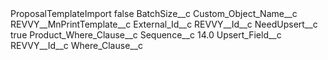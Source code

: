 <?xml version="1.0" encoding="UTF-8"?>
<CustomMetadata xmlns="http://soap.sforce.com/2006/04/metadata" xmlns:xsi="http://www.w3.org/2001/XMLSchema-instance" xmlns:xsd="http://www.w3.org/2001/XMLSchema">
    <label>ProposalTemplateImport</label>
    <protected>false</protected>
    <values>
        <field>BatchSize__c</field>
        <value xsi:nil="true"/>
    </values>
    <values>
        <field>Custom_Object_Name__c</field>
        <value xsi:type="xsd:string">REVVY__MnPrintTemplate__c</value>
    </values>
    <values>
        <field>External_Id__c</field>
        <value xsi:type="xsd:string">REVVY__Id__c</value>
    </values>
    <values>
        <field>NeedUpsert__c</field>
        <value xsi:type="xsd:boolean">true</value>
    </values>
    <values>
        <field>Product_Where_Clause__c</field>
        <value xsi:nil="true"/>
    </values>
    <values>
        <field>Sequence__c</field>
        <value xsi:type="xsd:double">14.0</value>
    </values>
    <values>
        <field>Upsert_Field__c</field>
        <value xsi:type="xsd:string">REVVY__Id__c</value>
    </values>
    <values>
        <field>Where_Clause__c</field>
        <value xsi:nil="true"/>
    </values>
</CustomMetadata>
